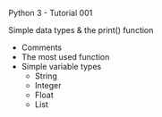 Python 3 - Tutorial 001

Simple data types & the print() function

- Comments
- The most used function
- Simple variable types
  - String
  - Integer
  - Float
  - List
